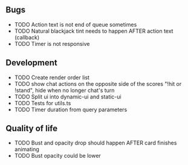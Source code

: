## Bugs

- TODO Action text is not end of queue sometimes
- TODO Natural blackjack tint needs to happen AFTER action text (callback)
- TODO Timer is not responsive

## Development

- TODO Create render order list
- TODO show chat actions on the opposite side of the scores "!hit or !stand", hide when no longer chat's turn
- TODO Split ui into dynamic-ui and static-ui
- TODO Tests for utils.ts
- TODO Timer duration from query parameters

## Quality of life

- TODO Bust and opacity drop should happen AFTER card finishes animating
- TODO Bust opacity could be lower
